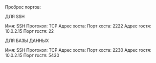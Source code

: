 Проброс портов:

ДЛЯ SSH

Имя: SSH
Протокол: TCP
Адрес хоста:
Порт хоста: 2222
Адрес гостя: 10.0.2.15
Порт гостя: 22


ДЛЯ БАЗЫ ДАННЫХ

Имя: SSH
Протокол: TCP
Адрес хоста:
Порт хоста: 2230
Адрес гостя: 10.0.2.15
Порт гостя: 5430

